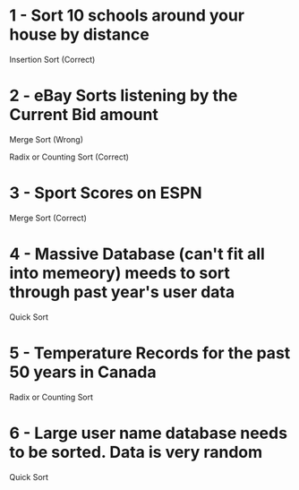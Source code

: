 # 1 - Sort 10 schools around your house by distance

Insertion Sort (Correct)

# 2 - eBay Sorts listening by the Current Bid amount

Merge Sort (Wrong)

Radix or Counting Sort (Correct)

# 3 - Sport Scores on ESPN

Merge Sort (Correct)

# 4 - Massive Database (can't fit all into memeory) meeds to sort through past year's user data

Quick Sort

# 5 - Temperature Records for the past 50 years in Canada

Radix or Counting Sort

# 6 - Large user name database needs to be sorted. Data is very random

Quick Sort
